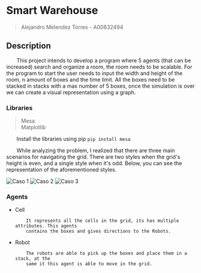 # Smart Warehouse

> Alejandro Melendez Torres - A00832494

## Description

&nbsp;&nbsp;&nbsp;&nbsp;&nbsp;&nbsp; This project intends to develop a program where 5 agents (that can be increased) search and organize a room, the room needs to be scalable. For the program to start the user needs to input the width and height of the room, n amount of boxes and the time limit. All the boxes need to be stacked in stacks with a max number of 5 boxes, once the simulation is over we can create a visual representation using a graph.

### Libraries
> Mesa\
> Matplotlib

&nbsp;&nbsp;&nbsp;&nbsp;&nbsp;&nbsp; Install the libraries using pip `pip install mesa`

&nbsp;&nbsp;&nbsp;&nbsp;&nbsp;&nbsp; While analyzing the problem, I realized that there are three main scenarios for navigating the grid. There are two styles when the grid's height is even, and a single style when it's odd. Below, you can see the representation of the aforementioned styles.

<img alt="Caso 1" src="https://i.imgur.com/G2UEDUh.png">

<img alt="Caso 2" src="https://i.imgur.com/bpsknmS.png">

<img alt="Caso 3" src="https://i.imgur.com/FVLTzor.png">



### Agents

- Cell

          It represents all the cells in the grid, its has multiple attributes. This agents
          contains the boxes and gives directions to the Robots.

- Robot

          The robots are able to pick up the boxes and place them in a stack, at the
          same it this agent is able to move in the grid.
